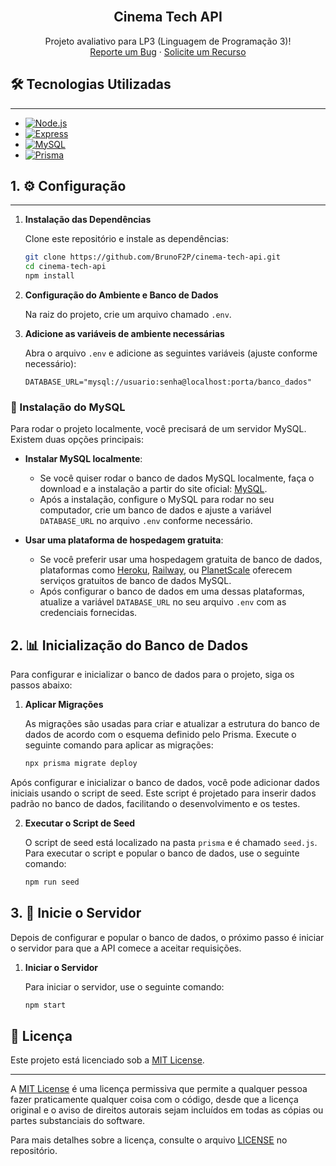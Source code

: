 <br />

<h2 align="center">Cinema Tech API</h2>

<p align="center">
  Projeto avaliativo para LP3 (Linguagem de Programação 3)!
  <br/>
  <a href="https://github.com/BrunoF2P/cinema-tech-api/issues/new?labels=bug&template=bug-report.md">Reporte um Bug</a>
  ·
  <a href="https://github.com/BrunoF2P/cinema-tech-api/issues/new?labels=enhancement&template=feature-request.md">Solicite um Recurso</a>
</p>



## 🛠️ Tecnologias Utilizadas

---

* [![Node.js][Node.js]][Node-url]
* [![Express][Express]][Express-url]
* [![MySQL][MySQL]][MySQL-url]
* [![Prisma][Prisma]][Prisma-url]


## 1. ⚙️ Configuração

---

1. **Instalação das Dependências**

   Clone este repositório e instale as dependências:
   ```bash
   git clone https://github.com/BrunoF2P/cinema-tech-api.git
   cd cinema-tech-api
   npm install

2. **Configuração do Ambiente e Banco de Dados**

   Na raiz do projeto, crie um arquivo chamado `.env`.

3. **Adicione as variáveis de ambiente necessárias**

   Abra o arquivo `.env` e adicione as seguintes variáveis (ajuste conforme necessário):
   ```env
   DATABASE_URL="mysql://usuario:senha@localhost:porta/banco_dados"

### 🔧 Instalação do MySQL

Para rodar o projeto localmente, você precisará de um servidor MySQL. Existem duas opções principais:

- **Instalar MySQL localmente**:
   - Se você quiser rodar o banco de dados MySQL localmente, faça o download e a instalação a partir do site oficial: [MySQL](https://dev.mysql.com/downloads/installer/).
   - Após a instalação, configure o MySQL para rodar no seu computador, crie um banco de dados e ajuste a variável `DATABASE_URL` no arquivo `.env` conforme necessário.

- **Usar uma plataforma de hospedagem gratuita**:
   - Se você preferir usar uma hospedagem gratuita de banco de dados, plataformas como [Heroku](https://www.heroku.com/), [Railway](https://railway.app/), ou [PlanetScale](https://planetscale.com/) oferecem serviços gratuitos de banco de dados MySQL.
   - Após configurar o banco de dados em uma dessas plataformas, atualize a variável `DATABASE_URL` no seu arquivo `.env` com as credenciais fornecidas.
## 2. 📊 Inicialização do Banco de Dados

Para configurar e inicializar o banco de dados para o projeto, siga os passos abaixo:

1. **Aplicar Migrações**

    As migrações são usadas para criar e atualizar a estrutura do banco de dados de acordo com o esquema definido pelo Prisma. Execute o seguinte comando para aplicar as migrações:

    ```bash
    npx prisma migrate deploy

Após configurar e inicializar o banco de dados, você pode adicionar dados iniciais usando o script de seed. Este script é projetado para inserir dados padrão no banco de dados, facilitando o desenvolvimento e os testes.

2. **Executar o Script de Seed**

    O script de seed está localizado na pasta `prisma` e é chamado `seed.js`. Para executar o script e popular o banco de dados, use o seguinte comando:

    ```bash
    npm run seed


## 3. 🚀 Inicie o Servidor

Depois de configurar e popular o banco de dados, o próximo passo é iniciar o servidor para que a API comece a aceitar requisições.

1. **Iniciar o Servidor**

    Para iniciar o servidor, use o seguinte comando:

    ```bash
    npm start

## 📜 Licença

Este projeto está licenciado sob a [MIT License](LICENSE.txt).

---

A [MIT License](https://opensource.org/licenses/MIT) é uma licença permissiva que permite a qualquer pessoa fazer praticamente qualquer coisa com o código, desde que a licença original e o aviso de direitos autorais sejam incluídos em todas as cópias ou partes substanciais do software.

Para mais detalhes sobre a licença, consulte o arquivo [LICENSE](LICENSE.txt) no repositório.

<!-- LINKS & IMAGENS -->
[Prisma]: https://img.shields.io/badge/Prisma-2D3748?style=for-the-badge&logo=prisma&logoColor=white
[Prisma-url]: https://www.prisma.io/

[Express]: https://img.shields.io/badge/Express-000000?style=for-the-badge&logo=express&logoColor=white
[Express-url]: https://expressjs.com/

[Node.js]: https://img.shields.io/badge/Node.js-339933?style=for-the-badge&logo=node.js&logoColor=white
[Node-url]: https://nodejs.org/

[MySQL]: https://img.shields.io/badge/MySQL-4479A1?style=for-the-badge&logo=mysql&logoColor=white
[MySQL-url]: https://www.mysql.com/